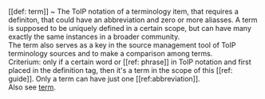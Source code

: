 [[def: term]]
~ The ToIP notation of a terminology item, that requires a definiton, that could have an abbreviation and zero or more aliasses. A term is supposed to be uniquely defined in a certain scope, but can have many exactly the same instances in a broader community.  
The term also serves as a key in the source management tool of ToIP terminology sources and to make a comparison among terms.  
Criterium: only if a certain word or [[ref: phrase]] in ToIP notation and first placed in the definition tag, then it's a term in the scope of this [[ref: guide]]. Only a term can have just one [[ref:abbreviation]].  
Also see [term](https://weboftrust.github.io/WOT-terms/docs/glossary-unified?level=2#term).

